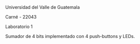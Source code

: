 Universidad del Valle de Guatemala

Carné - 22043

Laboratorio 1

Sumador de 4 bits implementado con 4 push-buttons y LEDs.
